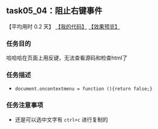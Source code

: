 ## task05_04：阻止右键事件

【平均用时 0.2 天】
[【我的代码】](https://github.com/wangsiyuan233/MyDemo/blob/master/task05/04/task05_04.html)
[【效果预览】](https://wangsiyuan233.cn/MyDemo/task05/04/task05_04.html)

### 任务目的
哈哈哈在页面上用反键，无法查看源码和检查html了

### 任务描述
- `document.oncontextmenu = function (){return false;}`

### 任务注意事项
- 还是可以选中文字有 `ctrl+c` 进行复制的


